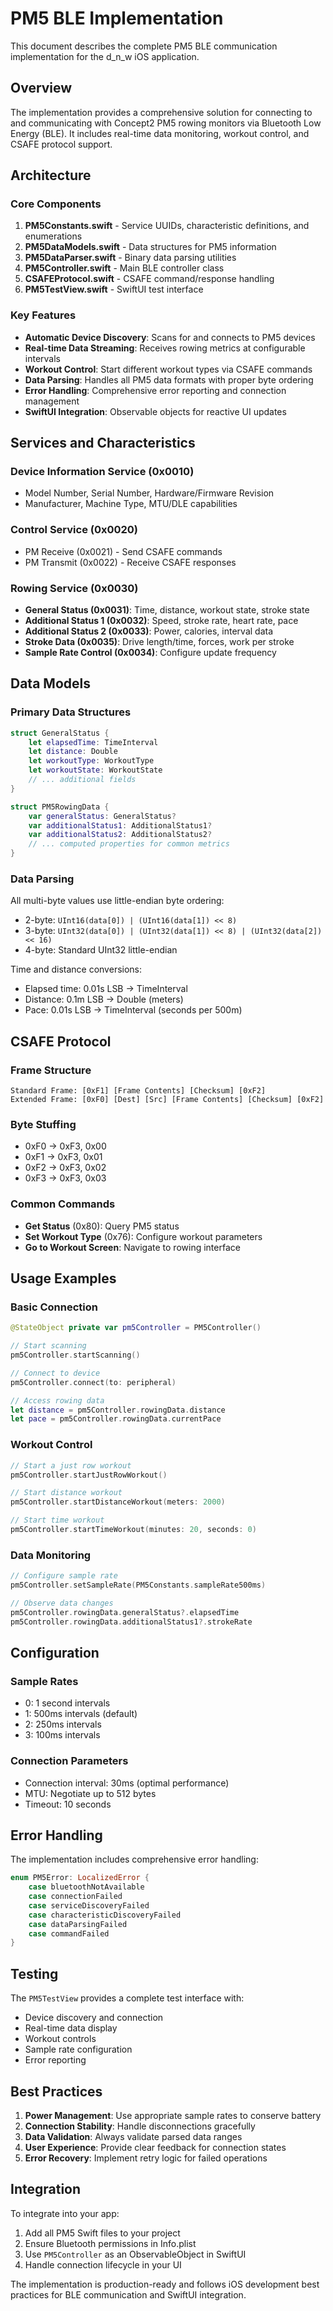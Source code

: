 # PM5 BLE Implementation

This document describes the complete PM5 BLE communication implementation for the d_n_w iOS application.

## Overview

The implementation provides a comprehensive solution for connecting to and communicating with Concept2 PM5 rowing monitors via Bluetooth Low Energy (BLE). It includes real-time data monitoring, workout control, and CSAFE protocol support.

## Architecture

### Core Components

1. **PM5Constants.swift** - Service UUIDs, characteristic definitions, and enumerations
2. **PM5DataModels.swift** - Data structures for PM5 information
3. **PM5DataParser.swift** - Binary data parsing utilities
4. **PM5Controller.swift** - Main BLE controller class
5. **CSAFEProtocol.swift** - CSAFE command/response handling
6. **PM5TestView.swift** - SwiftUI test interface

### Key Features

- **Automatic Device Discovery**: Scans for and connects to PM5 devices
- **Real-time Data Streaming**: Receives rowing metrics at configurable intervals
- **Workout Control**: Start different workout types via CSAFE commands
- **Data Parsing**: Handles all PM5 data formats with proper byte ordering
- **Error Handling**: Comprehensive error reporting and connection management
- **SwiftUI Integration**: Observable objects for reactive UI updates

## Services and Characteristics

### Device Information Service (0x0010)
- Model Number, Serial Number, Hardware/Firmware Revision
- Manufacturer, Machine Type, MTU/DLE capabilities

### Control Service (0x0020)
- PM Receive (0x0021) - Send CSAFE commands
- PM Transmit (0x0022) - Receive CSAFE responses

### Rowing Service (0x0030)
- **General Status (0x0031)**: Time, distance, workout state, stroke state
- **Additional Status 1 (0x0032)**: Speed, stroke rate, heart rate, pace
- **Additional Status 2 (0x0033)**: Power, calories, interval data
- **Stroke Data (0x0035)**: Drive length/time, forces, work per stroke
- **Sample Rate Control (0x0034)**: Configure update frequency

## Data Models

### Primary Data Structures

```swift
struct GeneralStatus {
    let elapsedTime: TimeInterval
    let distance: Double
    let workoutType: WorkoutType
    let workoutState: WorkoutState
    // ... additional fields
}

struct PM5RowingData {
    var generalStatus: GeneralStatus?
    var additionalStatus1: AdditionalStatus1?
    var additionalStatus2: AdditionalStatus2?
    // ... computed properties for common metrics
}
```

### Data Parsing

All multi-byte values use little-endian byte ordering:
- 2-byte: `UInt16(data[0]) | (UInt16(data[1]) << 8)`
- 3-byte: `UInt32(data[0]) | (UInt32(data[1]) << 8) | (UInt32(data[2]) << 16)`
- 4-byte: Standard UInt32 little-endian

Time and distance conversions:
- Elapsed time: 0.01s LSB → TimeInterval
- Distance: 0.1m LSB → Double (meters)
- Pace: 0.01s LSB → TimeInterval (seconds per 500m)

## CSAFE Protocol

### Frame Structure
```
Standard Frame: [0xF1] [Frame Contents] [Checksum] [0xF2]
Extended Frame: [0xF0] [Dest] [Src] [Frame Contents] [Checksum] [0xF2]
```

### Byte Stuffing
- 0xF0 → 0xF3, 0x00
- 0xF1 → 0xF3, 0x01  
- 0xF2 → 0xF3, 0x02
- 0xF3 → 0xF3, 0x03

### Common Commands
- **Get Status** (0x80): Query PM5 status
- **Set Workout Type** (0x76): Configure workout parameters
- **Go to Workout Screen**: Navigate to rowing interface

## Usage Examples

### Basic Connection
```swift
@StateObject private var pm5Controller = PM5Controller()

// Start scanning
pm5Controller.startScanning()

// Connect to device
pm5Controller.connect(to: peripheral)

// Access rowing data
let distance = pm5Controller.rowingData.distance
let pace = pm5Controller.rowingData.currentPace
```

### Workout Control
```swift
// Start a just row workout
pm5Controller.startJustRowWorkout()

// Start distance workout
pm5Controller.startDistanceWorkout(meters: 2000)

// Start time workout  
pm5Controller.startTimeWorkout(minutes: 20, seconds: 0)
```

### Data Monitoring
```swift
// Configure sample rate
pm5Controller.setSampleRate(PM5Constants.sampleRate500ms)

// Observe data changes
pm5Controller.rowingData.generalStatus?.elapsedTime
pm5Controller.rowingData.additionalStatus1?.strokeRate
```

## Configuration

### Sample Rates
- 0: 1 second intervals
- 1: 500ms intervals (default)
- 2: 250ms intervals  
- 3: 100ms intervals

### Connection Parameters
- Connection interval: 30ms (optimal performance)
- MTU: Negotiate up to 512 bytes
- Timeout: 10 seconds

## Error Handling

The implementation includes comprehensive error handling:

```swift
enum PM5Error: LocalizedError {
    case bluetoothNotAvailable
    case connectionFailed
    case serviceDiscoveryFailed
    case characteristicDiscoveryFailed
    case dataParsingFailed
    case commandFailed
}
```

## Testing

The `PM5TestView` provides a complete test interface with:
- Device discovery and connection
- Real-time data display
- Workout controls
- Sample rate configuration
- Error reporting

## Best Practices

1. **Power Management**: Use appropriate sample rates to conserve battery
2. **Connection Stability**: Handle disconnections gracefully
3. **Data Validation**: Always validate parsed data ranges
4. **User Experience**: Provide clear feedback for connection states
5. **Error Recovery**: Implement retry logic for failed operations

## Integration

To integrate into your app:

1. Add all PM5 Swift files to your project
2. Ensure Bluetooth permissions in Info.plist
3. Use `PM5Controller` as an ObservableObject in SwiftUI
4. Handle connection lifecycle in your UI

The implementation is production-ready and follows iOS development best practices for BLE communication and SwiftUI integration.